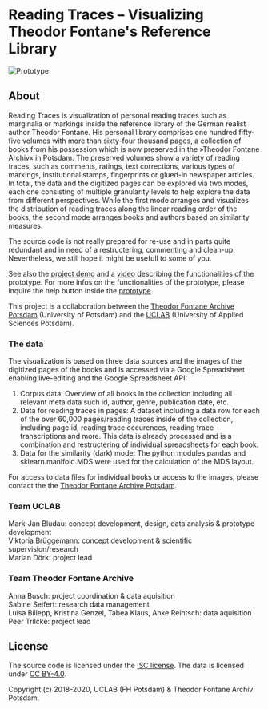 # Reading Traces – Visualizing Theodor Fontane's Reference Library
![Prototype](/img/moduswechsel.gif)

## About
Reading Traces is visualization of personal reading traces such as marginalia or markings inside the reference library of the German realist author Theodor Fontane. 
His personal library comprises one hundred fifty-five volumes with more than sixty-four thousand pages, a collection of books from his possession which is now preserved in the »Theodor Fontane Archiv« in Potsdam. The preserved volumes show a variety of reading traces, such as comments, ratings, text corrections, various types of markings, institutional stamps, fingerprints or glued-in newspaper articles. In total, the data and the digitized pages can be explored via two modes, each one consisting of multiple granularity levels to help explore the data from different perspectives. While the first mode arranges and visualizes the distribution of reading traces along the linear reading order of the books, the second mode arranges books and authors based on similarity measures.

The source code is not really prepared for re-use and in parts quite redundant and in need of a restructering, commenting and clean-up. Nevertheless, we still hope it might be usefull to some of you.

See also the [project demo](https://uclab.fh-potsdam.de/ff/) and a [video](https://vimeo.com/355280580) describing the functionalities of the prototype. For more infos on the functionalities of the prototype, please inquire the help button inside the [prototype](https://uclab.fh-potsdam.de/ff/). 

This project is a collaboration between the [Theodor Fontane Archive Potsdam](https://www.fontanearchiv.de) (University of Potsdam) and the [UCLAB](https://uclab.fh-potsdam.de/) (University of Applied Sciences Potsdam). 

### The data
The visualization is based on three data sources and the images of the digitized pages of the books and is accessed via a Google Spreadsheet enabling live-editing and the Google Spreadsheet API:

1) Corpus data: Overview of all books in the collection including all relevant meta data such id, author, genre, publication date, etc.
2) Data for reading traces in pages: A dataset including a data row for each of the over 60,000 pages/reading traces inside of the collection, including page id, reading trace occurences, reading trace transcriptions and more. This data is already processed and is a combination and restructering of individual spreadsheets for each book.
3) Data for the similarity (dark) mode: The python modules pandas and sklearn.manifold.MDS were used for the calculation of the MDS layout.  

For access to data files for individual books or access to the images, please contact the the [Theodor Fontane Archive Potsdam](https://www.fontanearchiv.de).


### Team UCLAB  
Mark-Jan Bludau: concept development, design, data analysis & prototype development  
Viktoria Brüggemann: concept development & scientific supervision/research  
Marian Dörk: project lead  

### Team Theodor Fontane Archive  
Anna Busch: project coordination & data aquisition  
Sabine Seifert: research data management  
Luisa Billepp, Kristina Genzel, Tabea Klaus, Anke Reintsch: data aquisition  
Peer Trilcke: project lead  

## License
The source code is licensed under the [ISC license](https://github.com/tfalab/fontanes_library/edit/master/LICENSE.md). The data is licensed under [CC BY-4.0](https://creativecommons.org/licenses/by/4.0). 

Copyright (c) 2018-2020, UCLAB (FH Potsdam) & Theodor Fontane Archiv Potsdam.
